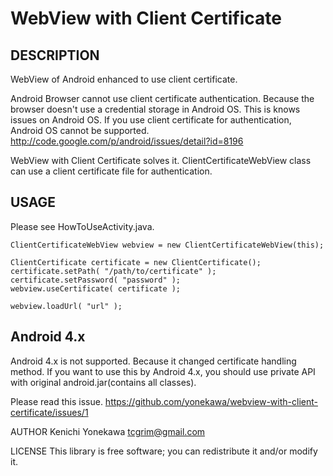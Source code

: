 # WebView with Client Certificate #

## DESCRIPTION ##
WebView of Android enhanced to use client certificate.

Android Browser cannot use client certificate authentication.
Because the browser doesn't use a credential storage in Android OS.
This is knows issues on Android OS.
If you use client certificate for authentication, Android OS cannot be supported.
http://code.google.com/p/android/issues/detail?id=8196

WebView with Client Certificate solves it.
ClientCertificateWebView class can use a client certificate file for authentication.

## USAGE ##
Please see HowToUseActivity.java.

    ClientCertificateWebView webview = new ClientCertificateWebView(this);

    ClientCertificate certificate = new ClientCertificate();
    certificate.setPath( "/path/to/certificate" );
    certificate.setPassword( "password" );
    webview.useCertificate( certificate );

    webview.loadUrl( "url" );

## Android 4.x ##
Android 4.x is not supported. Because it changed certificate handling method.
If you want to use this by Android 4.x, you should use private API with original android.jar(contains all classes).

Please read this issue.
https://github.com/yonekawa/webview-with-client-certificate/issues/1

AUTHOR
    Kenichi Yonekawa <tcgrim@gmail.com>

LICENSE
    This library is free software; you can redistribute it and/or modify it.
